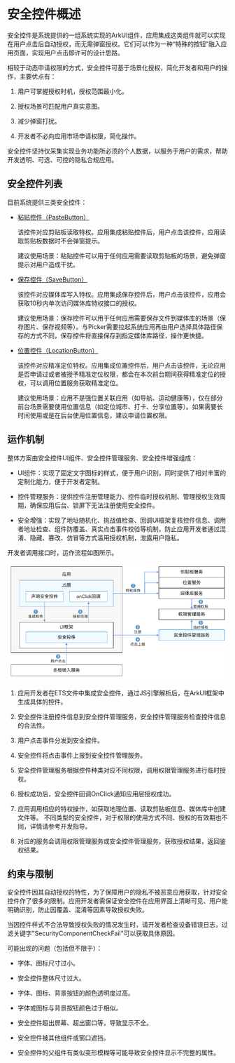 # 安全控件概述


安全控件是系统提供的一组系统实现的ArkUI组件，应用集成这类组件就可以实现在用户点击后自动授权，而无需弹窗授权。它们可以作为一种“特殊的按钮”融入应用页面，实现用户点击即许可的设计思路。


相较于动态申请权限的方式，安全控件可基于场景化授权，简化开发者和用户的操作，主要优点有：


1. 用户可掌握授权时机，授权范围最小化。

2. 授权场景可匹配用户真实意图。

3. 减少弹窗打扰。

4. 开发者不必向应用市场申请权限，简化操作。


安全控件坚持仅采集实现业务功能所必须的个人数据，以服务于用户的需求，帮助开发透明、可选、可控的隐私合规应用。


## 安全控件列表

目前系统提供三类安全控件：

- [粘贴控件（PasteButton）](pastebutton.md)
  
  该控件对应剪贴板读取特权。应用集成粘贴控件后，用户点击该控件，应用读取剪贴板数据时不会弹窗提示。

  建议使用场景：粘贴控件可以用于任何应用需要读取剪贴板的场景，避免弹窗提示对用户造成干扰。

- [保存控件（SaveButton）](savebutton.md)
  
  该控件对应媒体库写入特权。应用集成保存控件后，用户点击该控件，应用会获取10秒内单次访问媒体库特权接口的授权。

  建议使用场景：保存控件可以用于任何应用需要保存文件到媒体库的场景（保存图片、保存视频等）。与Picker需要拉起系统应用再由用户选择具体路径保存的方式不同，保存控件将直接保存到指定媒体库路径，操作更快捷。

- [位置控件（LocationButton）](locationbutton.md)
  
  该控件对应精准定位特权。应用集成位置控件后，用户点击该控件，无论应用是否申请过或者被授予精准定位权限，都会在本次前台期间获得精准定位的授权，可以调用位置服务获取精准定位。

  建议使用场景：应用不是强位置关联应用（如导航、运动健康等），仅在部分前台场景需要使用位置信息（如定位城市、打卡、分享位置等）。如果需要长时间使用或是在后台使用位置信息，建议申请位置权限。


## 运作机制

整体方案由安全控件UI组件、安全控件管理服务、安全控件增强组成：

- UI组件：实现了固定文字图标的样式，便于用户识别，同时提供了相对丰富的定制化能力，便于开发者定制。

- 控件管理服务：提供控件注册管理能力、控件临时授权机制、管理授权生效周期，确保应用后台、锁屏下无法注册使用安全控件。

- 安全增强：实现了地址随机化、挑战值检查、回调UI框架复核控件信息、调用者地址检查、组件防覆盖、真实点击事件校验等机制，防止应用开发者通过混淆、隐藏、篡改、仿冒等方式滥用授权机制，泄露用户隐私。

开发者调用接口时，运作流程如图所示。

![zh-cn_image_0000001722397992](figures/zh-cn_image_0000001722397992.png)


1. 应用开发者在ETS文件中集成安全控件，通过JS引擎解析后，在ArkUI框架中生成具体的控件。

2. 安全控件注册控件信息到安全控件管理服务，安全控件管理服务检查控件信息的合法性。

3. 用户点击事件分发到安全控件。

4. 安全控件将点击事件上报到安全控件管理服务。

5. 安全控件管理服务根据控件种类对应不同权限，调用权限管理服务进行临时授权。

6. 授权成功后，安全控件回调OnClick通知应用层授权成功。

7. 应用调用相应的特权操作，如获取地理位置、读取剪贴板信息、媒体库中创建文件等。
   不同类型的安全控件，对于权限的使用方式不同、授权的有效期也不同，详情请参考开发指导。

8. 对应的服务会调用权限管理服务或安全控件管理服务，获取授权结果，返回鉴权结果。


## 约束与限制

安全控件因其自动授权的特性，为了保障用户的隐私不被恶意应用获取，针对安全控件作了很多的限制。应用开发者需保证安全控件在应用界面上清晰可见、用户能明确识别，防止因覆盖、混淆等因素导致授权失败。

当因控件样式不合法导致授权失败的情况发生时，请开发者检查设备错误日志，过滤关键字"SecurityComponentCheckFail"可以获取具体原因。

可能出现的问题（包括但不限于）：

- 字体、图标尺寸过小。

- 安全控件整体尺寸过大。

- 字体、图标、背景按钮的颜色透明度过高。

- 字体或图标与背景按钮颜色过于相似。

- 安全控件超出屏幕、超出窗口等，导致显示不全。

- 安全控件被其他组件或窗口遮挡。

- 安全控件的父组件有类似变形模糊等可能导致安全控件显示不完整的属性。
